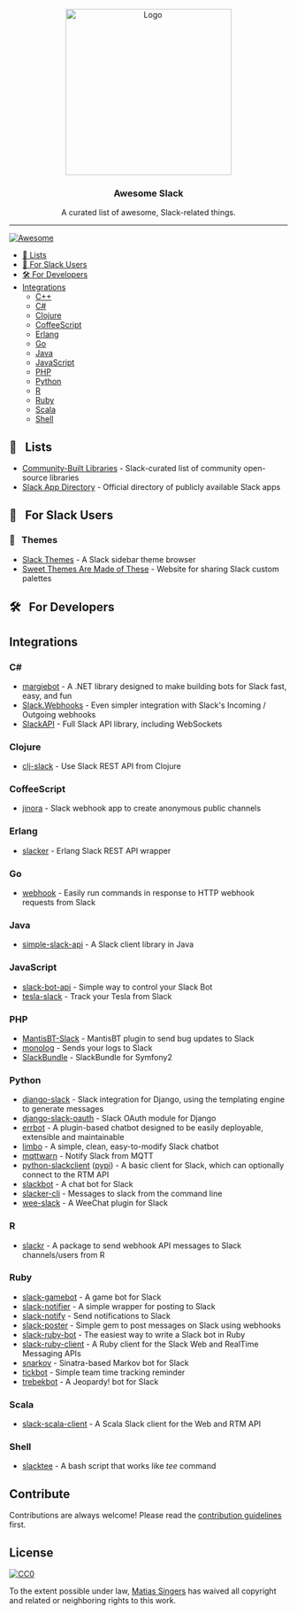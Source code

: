 <p align="center">
    <img src="https://raw.githubusercontent.com/matiassingers/awesome-slack/revamp-navigation/awesome-slack-pink.png" alt="Logo" width="300px">
</p>

<p align="center">
    <h3 align="center">Awesome Slack</h3>
</p>

<p align="center">
    A curated list of awesome, Slack-related things.
</p>

***

[![Awesome](https://cdn.rawgit.com/sindresorhus/awesome/d7305f38d29fed78fa85652e3a63e154dd8e8829/media/badge.svg)](https://github.com/sindresorhus/awesome)

- [:pencil: Lists](#pencil-nbsp-lists)
- [:busts_in_silhouette: For Slack Users](#busts_in_silhouette-nbsp-for-slack-users)
- [:hammer_and_wrench: For Developers](#hammer_and_wrench-nbsp-for-developers)
- [Integrations](#integrations)
  - [C++](#c-1)
  - [C&#35;](#c-2)
  - [Clojure](#clojure)
  - [CoffeeScript](#coffeescript)
  - [Erlang](#erlang)
  - [Go](#go)
  - [Java](#java)
  - [JavaScript](#javascript)
  - [PHP](#php)
  - [Python](#python)
  - [R](#r)
  - [Ruby](#ruby)
  - [Scala](#scala)
  - [Shell](#shell)

## :pencil: &nbsp; Lists
- [Community-Built Libraries](https://api.slack.com/community) - Slack-curated list of community open-source libraries
- [Slack App Directory](https://slack.com/apps) - Official directory of publicly available Slack apps 

## :busts_in_silhouette: &nbsp; For Slack Users

### :art: &nbsp; Themes

- [Slack Themes](http://slackthemes.net/) - A Slack sidebar theme browser
- [Sweet Themes Are Made of These](http://sweetthemesaremadeofthe.se/) - Website for sharing Slack custom palettes

## :hammer_and_wrench: &nbsp; For Developers

## Integrations

### C&#35;

- [margiebot](https://github.com/jammerware/margiebot/wiki) - A .NET library designed to make building bots for Slack fast, easy, and fun
- [Slack.Webhooks](https://github.com/nerdfury/Slack.Webhooks) - Even simpler integration with Slack's Incoming / Outgoing webhooks
- [SlackAPI](https://github.com/Inumedia/SlackAPI) - Full Slack API library, including WebSockets

### Clojure

- [clj-slack](https://github.com/julienXX/clj-slack) - Use Slack REST API from Clojure

### CoffeeScript

- [jinora](https://github.com/sdslabs/jinora) - Slack webhook app to create anonymous public channels

### Erlang

- [slacker](https://github.com/julienXX/slacker) - Erlang Slack REST API wrapper

### Go

- [webhook](https://github.com/adnanh/webhook) - Easily run commands in response to HTTP webhook requests from Slack

### Java

- [simple-slack-api](https://github.com/Ullink/simple-slack-api) - A Slack client library in Java

### JavaScript

- [slack-bot-api](https://github.com/mishk0/slack-bot-api) - Simple way to control your Slack Bot   
- [tesla-slack](https://github.com/heikkipora/tesla-slack) - Track your Tesla from Slack

### PHP

- [MantisBT-Slack](https://github.com/infojunkie/MantisBT-Slack) - MantisBT plugin to send bug updates to Slack
- [monolog](https://github.com/Seldaek/monolog) - Sends your logs to Slack  
- [SlackBundle](https://github.com/DZunke/SlackBundle) - SlackBundle for Symfony2   

### Python

- [django-slack](https://github.com/lamby/django-slack) - Slack integration for Django, using the templating engine to generate messages
- [django-slack-oauth](https://github.com/izdi/django-slack-oauth) - Slack OAuth module for Django
- [errbot](https://github.com/errbotio/errbot) - A plugin-based chatbot designed to be easily deployable, extensible and maintainable
- [limbo](https://github.com/llimllib/limbo) - A simple, clean, easy-to-modify Slack chatbot
- [mqttwarn](https://github.com/jpmens/mqttwarn#slack) - Notify Slack from MQTT
- [python-slackclient](https://github.com/slackhq/python-slackclient) ([pypi](https://pypi.python.org/pypi/slackclient/0.13)) - A basic client for Slack, which can optionally connect to the RTM API
- [slackbot](https://github.com/lins05/slackbot) - A chat bot for Slack
- [slacker-cli](https://github.com/juanpabloaj/slacker-cli) - Messages to slack from the command line
- [wee-slack](https://github.com/rawdigits/wee-slack) - A WeeChat plugin for Slack

### R

- [slackr](https://github.com/hrbrmstr/slackr) - A package to send webhook API messages to Slack channels/users from R

### Ruby

- [slack-gamebot](https://github.com/dblock/slack-gamebot) - A game bot for Slack
- [slack-notifier](https://github.com/stevenosloan/slack-notifier) - A simple wrapper for posting to Slack
- [slack-notify](https://github.com/sosedoff/slack-notify) - Send notifications to Slack
- [slack-poster](https://github.com/rikas/slack-poster) - Simple gem to post messages on Slack using webhooks
- [slack-ruby-bot](https://github.com/dblock/slack-ruby-bot) - The easiest way to write a Slack bot in Ruby
- [slack-ruby-client](https://github.com/dblock/slack-ruby-client) - A Ruby client for the Slack Web and RealTime Messaging APIs
- [snarkov](https://github.com/gesteves/snarkov) - Sinatra-based Markov bot for Slack
- [tickbot](https://github.com/barryf/tickbot) - Simple team time tracking reminder
- [trebekbot](https://github.com/gesteves/trebekbot) - A Jeopardy! bot for Slack

### Scala

- [slack-scala-client](https://github.com/gilbertw1/slack-scala-client) - A Scala Slack client for the Web and RTM API

### Shell

- [slacktee](https://github.com/course-hero/slacktee) - A bash script that works like _tee_ command

## Contribute

Contributions are always welcome!
Please read the [contribution guidelines](contributing.md) first.


## License

[![CC0](https://licensebuttons.net/p/zero/1.0/88x31.png)](http://creativecommons.org/publicdomain/zero/1.0/)

To the extent possible under law, [Matias Singers](http://mts.io) has waived all copyright and related or neighboring rights to this work.
